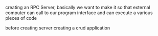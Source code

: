 creating an RPC Server, basically we want to make it so that external computer can call to our program interface and can execute a various pieces of code

before creating server creating a crud application

